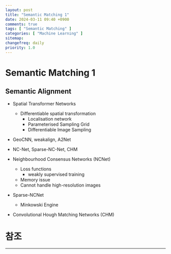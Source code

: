 ```yaml
---
layout: post
title: "Semantic Matching 1"
date: 2024-03-11 09:40 +0900
comments: true
tags: [ "Semantic Matching" ]
categories: [ "Machine Learning" ]
sitemap:
changefreq: daily
priority: 1.0
---
```


# Semantic Matching 1
## Semantic Alignment
* Spatial Transformer Networks
  * Differentiable spatial transformation
    * Localisation network
    * Parameterised Sampling Grid
    * Differentiable Image Sampling
* GeoCNN, weakalign, A2Net
* NC-Net, Sparse-NC-Net, CHM

* Neighbourhood Consensus Networks (NCNet)
  * Loss functions
    * weakly supervised training 
  * Memory issue
  * Cannot handle high-resolution images
* Sparse-NCNet
  * Minkowski Engine
* Convolutional Hough Matching Networks (CHM)


# 참조
-----
